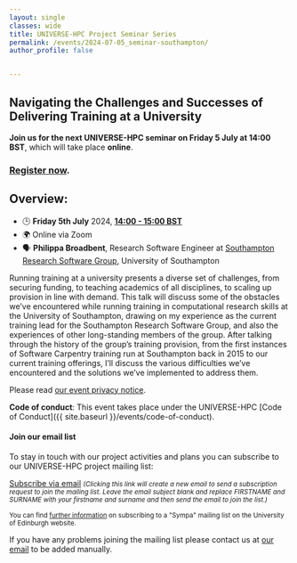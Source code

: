```yaml
---
layout: single
classes: wide
title: UNIVERSE-HPC Project Seminar Series
permalink: /events/2024-07-05_seminar-southampton/
author_profile: false


---
```


## Navigating the Challenges and Successes of Delivering Training at a University

**Join us for the next UNIVERSE-HPC seminar on Friday 5 July at
14:00 BST**, which will take place **online**.

### [Register now](https://forms.office.com/e/PfEDWPdFk5).

## Overview:

- 🕒 **Friday 5th July** 2024, **[14:00 - 15:00 BST](https://www.timeanddate.com/worldclock/fixedtime.html?msg=Navigating+the+Challenges+and+Successes+of+Delivering+Training+at+a+University&iso=20240705T14&p1=136&ah=1)**
- 🌍 Online via Zoom
- 🗣️ **Philippa Broadbent**, Research Software Engineer at [Southampton Research Software Group](https://rsgsoton.net/), University of Southampton

Running training at a university presents a diverse set of challenges, from securing funding, to teaching academics of all disciplines, to scaling up provision in line with demand. This talk will discuss some of the obstacles we’ve encountered while running training in computational research skills at the University of Southampton, drawing on my experience as the current training lead for the Southampton Research Software Group, and also the experiences of other long-standing members of the group.  After talking through the history of the group’s training provision, from the first instances of Software Carpentry training run at Southampton back in 2015 to our current training offerings, I’ll discuss the various difficulties we’ve encountered and the solutions we’ve implemented to address them.

Please read [our event privacy notice](https://www.imperial.ac.uk/media/imperial-college/administration-and-support-services/secretariat/public/ICL---Events-privacy-notice---10-October-2018.pdf).

**Code of conduct**: This event takes place under the UNIVERSE-HPC [Code of Conduct]({{ site.baseurl }}/events/code-of-conduct).

#### Join our email list

To stay in touch with our project activities and plans you can subscribe to our
UNIVERSE-HPC project mailing list:

<a
href="mailto:sympa@mlist.is.ed.ac.uk?body=SUBSCRIBE%20universe-hpc%20FIRSTNAME%20SURNAME%20%0A%0AQUIT%0A%0A">Subscribe
via email</a> <small>_(Clicking this link will create a new email to send a
subscription request to join the mailing list. Leave the email subject blank
and replace FIRSTNAME and SURNAME with your firstname and surname and then send
the email to join the list.)_</small>

<small>You can find [further
information](https://www.ed.ac.uk/information-services/computing/comms-and-collab/email/lists/sympa/subscribe)
on subscribing to a "Sympa" mailing list on the University of Edinburgh
website.</small>

If you have any problems joining the mailing list please contact us at
[our email](mailto:s.sukhiani@epcc.ed.ac.uk) to be added manually.
